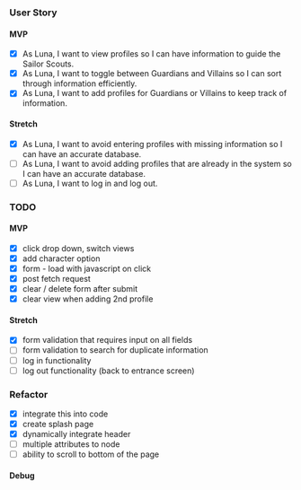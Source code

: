 ### User Story

#### MVP
- [x] As Luna, I want to view profiles so I can have information to guide the Sailor Scouts.
- [x] As Luna, I want to toggle between Guardians and Villains so I can sort through information efficiently.
- [x] As Luna, I want to add profiles for Guardians or Villains to keep track of information.

#### Stretch
- [x] As Luna, I want to avoid entering profiles with missing information so I can have an accurate database.
- [ ] As Luna, I want to avoid adding profiles that are already in the system so I can have an accurate database.
- [ ] As Luna, I want to log in and log out.

### TODO
#### MVP
- [x] click drop down, switch views
- [x] add character option
- [x] form - load with javascript on click
- [x] post fetch request
- [x] clear / delete form after submit
- [x] clear view when adding 2nd profile

#### Stretch
- [x] form validation that requires input on all fields
- [ ] form validation to search for duplicate information
- [ ] log in functionality
- [ ] log out functionality (back to entrance screen)

### Refactor
- [x] integrate this into code
- [x] create splash page
- [x] dynamically integrate header
- [ ] multiple attributes to node
- [ ] ability to scroll to bottom of the page

#### Debug
